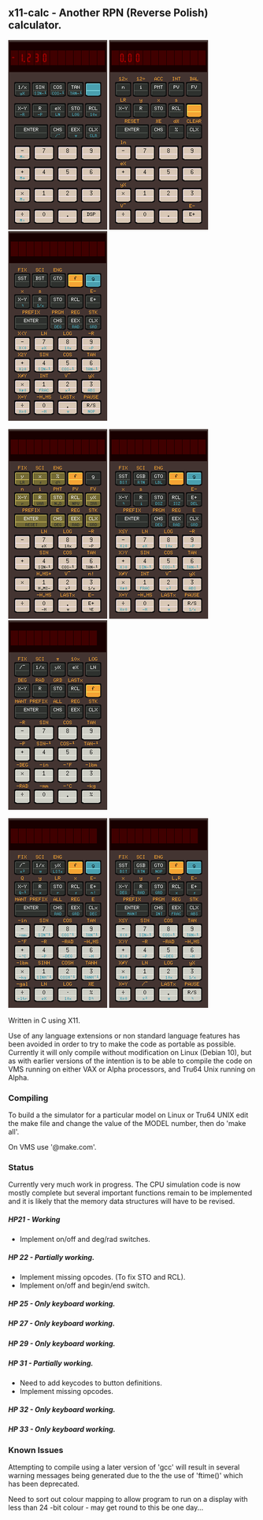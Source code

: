 ## x11-calc - Another RPN (Reverse Polish) calculator.

![HP21](./images/x11-calc-21.png) ![HP22](./images/x11-calc-22.png) ![HP25](./images/x11-calc-25.png) 

![HP27](./images/x11-calc-27.png) ![HP29](./images/x11-calc-29.png) ![HP31](./images/x11-calc-31.png)

![HP32](./images/x11-calc-32.png) ![HP33](./images/x11-calc-33.png)

Written in C using X11.

Use  of any language extensions or non standard language features has  been
avoided in order to try to make the code as portable as possible. Currently
it will only compile without modification on Linux (Debian 10), but as with
earlier  versions of the intention is to be able to compile the code on VMS
running on either VAX or Alpha processors, and Tru64 Unix running on Alpha.

### Compiling

To build a the simulator for a particular model on Linux or Tru64 UNIX edit
the make file and change the value of the MODEL number, then do 'make all'.

On VMS use '@make.com'.

### Status

Currently very much work in progress. The CPU simulation code is now mostly
complete but several important functions remain to be implemented and it is
likely that the memory data structures will have to be revised.

##### HP21 - Working 
* Implement on/off and deg/rad switches.

##### HP 22 - Partially working.
* Implement missing opcodes. (To fix STO and RCL). 
* Implement on/off and begin/end switch.

##### HP 25 - Only keyboard working.

##### HP 27 - Only keyboard working.

##### HP 29 - Only keyboard working.

##### HP 31 - Partially working.
* Need to add keycodes to button definitions.
* Implement missing opcodes.

##### HP 32 - Only keyboard working.

##### HP 33 - Only keyboard working.

### Known Issues

Attempting to compile using a later version of 'gcc' will result in several
warning  messages being generated due to the the use of 'ftime()' which has
been deprecated.

Need  to sort out colour mapping to allow program to run on a display  with
less than 24 -bit colour - may get round to this be one day...
